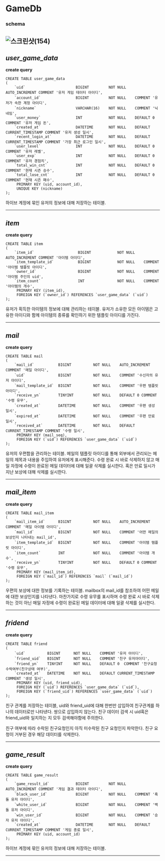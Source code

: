 # __GameDb__
### schema
![스크린샷(154)](https://github.com/ks-wook/com2us_omok_server/assets/76806695/23804df1-9ea8-4735-bd6b-96bc86685049)
---


## *user_game_data*

__create query__
```
CREATE TABLE user_game_data
(
    `uid`                       BIGINT         NOT NULL    AUTO_INCREMENT COMMENT '유저 게임 데이터 아이디',
    `account_id`                BIGINT         NOT NULL    COMMENT '유저가 속한 계정 아이디', 
    `nickname`                  VARCHAR(16)    NOT NULL    COMMENT '닉네임',
    `user_money`                INT            NOT NULL    DEFAULT 0 COMMENT '유저 게임 돈',
    `created_at`                DATETIME       NOT NULL    DEFAULT CURRENT_TIMESTAMP COMMENT '유저 생성 일시', 
    `recent_login_at`           DATETIME       NOT NULL    DEFAULT CURRENT_TIMESTAMP COMMENT '가장 최근 로그인 일시',
    `user_level`                INT            NOT NULL    DEFAULT 0 COMMENT '유저 레벨', 
    `user_exp`                  INT            NOT NULL    DEFAULT 0 COMMENT '유저 경험치',  
    `total_win_cnt`             INT            NOT NULL    DEFAULT 0 COMMENT '현재 시즌 승수', 
    `total_lose_cnt`            INT            NOT NULL    DEFAULT 0 COMMENT '현재 시즌 패수',
     PRIMARY KEY (uid, account_id),
     UNIQUE KEY (nickname)
);
```
하이브 계정에 묶인 유저의 정보에 대해 저장하는 테이블.


---



## *item*

__create query__
```
CREATE TABLE item
(
    `item_id`                    BIGINT            NOT NULL    AUTO_INCREMENT COMMENT '아이템 아이디',
    `item_template_id`           BIGINT            NOT NULL    COMMENT '아이템 템플릿 아이디',
    `owner_id`                   BIGINT            NOT NULL    COMMENT '아이템 주인의 uid', 
    `item_count`                 INT               NOT NULL    COMMENT '아이템의 개수',
     PRIMARY KEY (item_id),
     FOREIGN KEY (`owner_id`) REFERENCES `user_game_data` (`uid`)
);
```
유저가 획득한 아이템의 정보에 대해 관리하는 테이블. 유저가 소유한 모든 아이템은 고유한 아이디와 함께 아이템의 종류를 확인하기 위한 템플릿 아이디를 가진다.


---


## *mail*

__create query__
```
CREATE TABLE mail
(
    `mail_id`           BIGINT          NOT NULL    AUTO_INCREMENT COMMENT '메일 아이디', 
    `uid`               BIGINT          NOT NULL    COMMENT '수신자의 유저 아이디', 
    `mail_template_id`  BIGINT          NOT NULL    COMMENT '우편 템플릿 아이디',
    `receive_yn`        TINYINT         NOT NULL    DEFAULT 0 COMMENT '수령 유무',
    `created_at`        DATETIME        NOT NULL    COMMENT '우편 생성 일시', 
    `expired_at`        DATETIME        NOT NULL    COMMENT '우편 만료 일시', 
    `received_at`       DATETIME        NOT NULL    DEFAULT CURRENT_TIMESTAMP COMMENT '수령 일시',
     PRIMARY KEY (mail_seq),
     FOREIGN KEY (`uid`) REFERENCES `user_game_data` (`uid`)
);
```
유저의 우편함을 관리하는 테이블. 메일의 템플릿 아이디를 통해 외부에서 관리되는 메일의 제목과 내용을 주입하여 유저에게 표시해준다. 수령 완료 시 바로 삭제하지 않고
매일 자정에 수령이 완료된 메일 데이터에 대해 일괄 삭제를 실시한다. 혹은 만료 일시가 지난 보상에 대해 삭제를 실시한다.


---


## *mail_item*

__create query__
```
CREATE TABLE mail_item
(
    `mail_item_id`      BIGINT          NOT NULL    AUTO_INCREMENT COMMENT '메일 아이템 아이디', 
    `mail_id`           BIGINT          NOT NULL    COMMENT '어떤 메일의 보상인지 나타내는 mail_id', 
    `item_template_id`  BIGINT          NOT NULL    COMMENT '아이템 템플릿 아이디', 
    `item_count`        INT             NOT NULL    COMMENT '아이템 개수', 
    `receive_yn`        TINYINT         NOT NULL    DEFAULT 0 COMMENT '수령 유무',
     PRIMARY KEY (mail_item_id),
     FOREIGN KEY (`mail_id`) REFERENCES `mail` (`mail_id`)
);
```
우편의 보상에 대한 정보를 기록하는 테이블. mailbox의 mail_id를 참조하여 어떤 메일에 대한 보상인지를 나타낸다. 마찬가지로 수령 유무를 표시하며
수령 완료 시 바로 삭제하는 것이 아닌 매일 자정에 수령이 완료된 메일 데이터에 대해 일괄 삭제를 실시한다.


---


## *fridend*

__create query__
```
CREATE TABLE friend
(
    `uid`          BIGINT      NOT NULL    COMMENT '유저 아이디', 
    `friend_uid`   BIGINT      NOT NULL    COMMENT '친구 유저아이디', 
    `friend_yn`    TINYINT     NOT NULL    DEFAULT 0  COMMENT '친구요청 수락여부(친구상태 여부)', 
    `created_at`   DATETIME    NOT NULL    DEFAULT CURRENT_TIMESTAMP COMMENT '생성 일시', 
     PRIMARY KEY (uid, friend_uid),
     FOREIGN KEY (`uid`) REFERENCES `user_game_data` (`uid`),
     FOREIGN KEY (`friend_uid`) REFERENCES `user_game_data` (`uid`)
);
```
친구 관계를 저장하는 테이블, uid와 friend_uid에 대해 한번만 삽입하여 친구관계를 하나의 데이터로만 나타낸다. 쌍으로 삽입하지 않는다.
친구 데이터 검색 시 uid혹은 friend_uid와 일치하는 지 모두 검색해야함에 주의한다.

친구 여부에 따라 수락된 친구요청인지 아직 미수락된 친구 요청인지 파악한다.
친구 요청이 거부된 경우 해당 데이터를 삭제한다.

---


## *game_result*

__create query__
```
CREATE TABLE game_result
(
    `game_result_id`            BIGINT         NOT NULL    AUTO_INCREMENT COMMENT '게임 결과 데이터 아이디',
    `black_user_id`             BIGINT         NOT NULL    COMMENT '흑돌 유저 아이디', 
    `white_user_id`             BIGINT         NOT NULL    COMMENT '백돌 유저 아이디',
    `win_user_id`               BIGINT         NOT NULL    COMMENT '승자 유저 아이디',
    `created_at`                DATETIME       NOT NULL    DEFAULT CURRENT_TIMESTAMP COMMENT '게임 종료 일시', 
     PRIMARY KEY (uid, account_id)
);
```
하이브 계정에 묶인 유저의 정보에 대해 저장하는 테이블.


---

